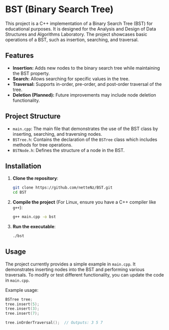# BST (Binary Search Tree)

This project is a C++ implementation of a Binary Search Tree (BST) for educational purposes. It is designed for the Analysis and Design of Data Structures and Algorithms Laboratory. The project showcases basic operations of a BST, such as insertion, searching, and traversal.

## Features

- **Insertion:** Adds new nodes to the binary search tree while maintaining the BST property.
- **Search:** Allows searching for specific values in the tree.
- **Traversal:** Supports in-order, pre-order, and post-order traversal of the tree.
- **Deletion (Planned):** Future improvements may include node deletion functionality.

## Project Structure

- `main.cpp`: The main file that demonstrates the use of the BST class by inserting, searching, and traversing nodes.
- `BSTree.h`: Contains the declaration of the `BSTree` class which includes methods for tree operations.
- `BSTNode.h`: Defines the structure of a node in the BST.

## Installation

1. **Clone the repository**:
    ```bash
    git clone https://github.com/netteNz/BST.git
    cd BST
    ```

2. **Compile the project** (For Linux, ensure you have a C++ compiler like `g++`):
    ```bash
    g++ main.cpp -o bst
    ```

3. **Run the executable**:
    ```bash
    ./bst
    ```

## Usage

The project currently provides a simple example in `main.cpp`. It demonstrates inserting nodes into the BST and performing various traversals. To modify or test different functionality, you can update the code in `main.cpp`.

Example usage:
```cpp
BSTree tree;
tree.insert(5);
tree.insert(3);
tree.insert(7);

tree.inOrderTraversal();  // Outputs: 3 5 7
